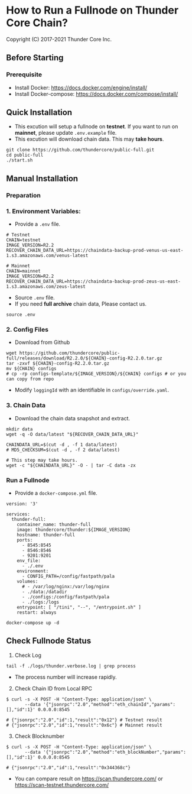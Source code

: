 # How to Run a Fullnode on Thunder Core Chain?

Copyright (C) 2017-2021 Thunder Core Inc.

## Before Starting
### Prerequisite
* Install Docker: https://docs.docker.com/engine/install/
* Install Docker-compose: https://docs.docker.com/compose/install/

## Quick Installation
* This excution will setup a fullnode on **testnet**. If you want to run on **mainnet**, please update `.env.example` file.
* This excution will download chain data. This may **take hours**.
```
git clone https://github.com/thundercore/public-full.git
cd public-full
./start.sh
```

## Manual Installation
### Preparation

### 1. Environment Variables:

* Provide a `.env` file.

```
# Testnet
CHAIN=testnet
IMAGE_VERSION=R2.2
RECOVER_CHAIN_DATA_URL=https://chaindata-backup-prod-venus-us-east-1.s3.amazonaws.com/venus-latest

# Mainnet
CHAIN=mainnet
IMAGE_VERSION=R2.2
RECOVER_CHAIN_DATA_URL=https://chaindata-backup-prod-zeus-us-east-1.s3.amazonaws.com/zeus-latest
```

* Source `.env` file.
* If you need **full archive** chain data, Please contact us.
```
source .env
```

### 2. Config Files
* Download from Github
```
wget https://github.com/thundercore/public-full/releases/download/R2.2.0/${CHAIN}-config-R2.2.0.tar.gz
tar -zxvf ${CHAIN}-config-R2.2.0.tar.gz
mv ${CHAIN} configs
# cp -rp configs-template/${IMAGE_VERSION}/${CHAIN} configs # or you can copy from repo
```
* Modify `loggingId` with an identifiable in `configs/override.yaml`.


### 3. Chain Data
* Download the chain data snapshot and extract.
```
mkdir data
wget -q -O data/latest "${RECOVER_CHAIN_DATA_URL}"

CHAINDATA_URL=$(cut -d , -f 1 data/latest)
# MD5_CHECKSUM=$(cut -d , -f 2 data/latest)

# This step may take hours.
wget -c "${CHAINDATA_URL}" -O - | tar -C data -zx
```


### Run a Fullnode

* Provide a `docker-compose.yml` file.

```
version: '3'

services:
  thunder-full:
    container_name: thunder-full
    image: thundercore/thunder:${IMAGE_VERSION}
    hostname: thunder-full
    ports:
      - 8545:8545
      - 8546:8546
      - 9201:9201
    env_file:
      - ./.env
    environment:
      - CONFIG_PATH=/config/fastpath/pala
    volumes:
      # - /var/log/nginx:/var/log/nginx
      - ./data:/datadir
      - ./configs:/config/fastpath/pala
      - ./logs:/logs
    entrypoint: [ "/tini", "--", "/entrypoint.sh" ]
    restart: always
```
```
docker-compose up -d
```


## Check Fullnode Status

1. Check Log
```
tail -f ./logs/thunder.verbose.log | grep process
```
* The process number will increase rapidly.

2. Check Chain ID from Local RPC
```
$ curl -s -X POST -H "Content-Type: application/json" \
       --data '{"jsonrpc":"2.0","method":"eth_chainId","params":[],"id":1}' 0.0.0.0:8545

# {"jsonrpc":"2.0","id":1,"result":"0x12"} # Testnet result
# {"jsonrpc":"2.0","id":1,"result":"0x6c"} # Mainnet result
```

3. Check Blocknumber
```
$ curl -s -X POST -H "Content-Type: application/json" \
       --data '{"jsonrpc":"2.0","method":"eth_blockNumber","params":[],"id":1}' 0.0.0.0:8545

# {"jsonrpc":"2.0","id":1,"result":"0x344368c"}
```
* You can compare result on https://scan.thundercore.com/ or https://scan-testnet.thundercore.com/
